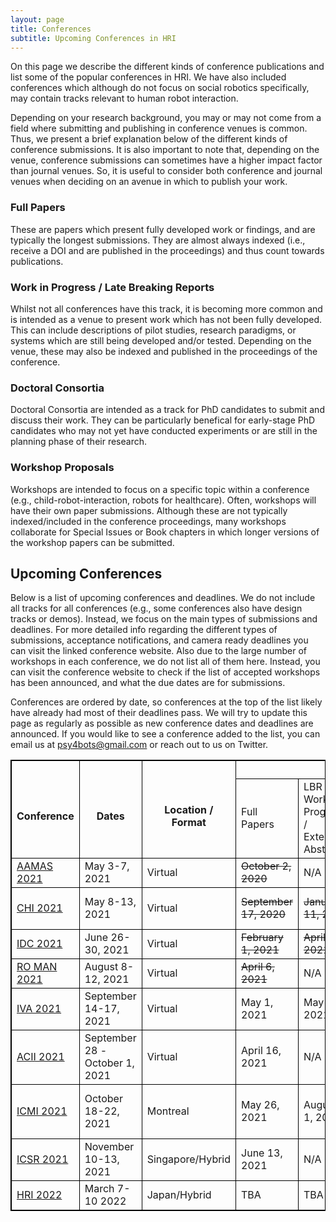 ```yaml
---
layout: page
title: Conferences
subtitle: Upcoming Conferences in HRI
---
```

On this page we describe the different kinds of conference publications and list some of the popular conferences in HRI. We have also included conferences which although do not focus on social robotics specifically, may contain tracks relevant to human robot interaction. 

Depending on your research background, you may or may not come from a field where submitting and publishing in conference venues is common. Thus, we present a brief explanation below of the different kinds of conference submissions. It is also important to note that, depending on the venue, conference submissions can sometimes have a higher impact factor than journal venues. So, it is useful to consider both conference and journal venues when deciding on an avenue in which to publish your work. 

### Full Papers 
These are papers which present fully developed work or findings, and are typically the longest submissions. They are almost always indexed (i.e., receive a DOI and are published in the proceedings) and thus count towards publications.

### Work in Progress / Late Breaking Reports
Whilst not all conferences have this track, it is becoming more common and is intended as a venue to present work which has not been fully developed. This can include descriptions of pilot studies, research paradigms, or systems which are still being developed and/or tested. Depending on the venue, these may also be indexed and published in the proceedings of the conference. 

### Doctoral Consortia
Doctoral Consortia are intended as a track for PhD candidates to submit and discuss their work. They can be particularly benefical for early-stage PhD candidates who may not yet have conducted experiments or are still in the planning phase of their research. 

### Workshop Proposals
Workshops are intended to focus on a specific topic within a conference (e.g., child-robot-interaction, robots for healthcare). Often, workshops will have their own paper submissions. Although these are not typically indexed/included in the conference proceedings, many workshops collaborate for Special Issues or Book chapters in which longer versions of the workshop papers can be submitted. 

## Upcoming Conferences
Below is a list of upcoming conferences and deadlines. We do not include all tracks for all conferences (e.g., some conferences also have design tracks or demos). Instead, we focus on the main types of submissions and deadlines. For more detailed info regarding the different types of submissions, acceptance notifications, and camera ready deadlines you can visit the linked conference website. Also due to the large number of workshops in each conference, we do not list all of them here. Instead, you can visit the conference website to check if the list of accepted workshops has been announced, and what the due dates are for submissions. 

Conferences are ordered by date, so conferences at the top of the list likely have already had most of their deadlines pass. We will try to update this page as regularly as possible as new conference dates and deadlines are announced. If you would like to see a conference added to the list, you can email us at psy4bots@gmail.com or reach out to us on Twitter.

<!DOCTYPE html>
<html>
<head>
<meta name="viewport" content="width=device-width, initial-scale=1">
<style>
table, th, td {
  border: 1px solid black;
  border-collapse: collapse;
}

table.center {
  margin-left: auto; 
  margin-right: auto;
}
</style>
</head>
<body>

<table class="center">
<thead>
  <tr>
    <th rowspan="2"><br>Conference</th>
    <th rowspan="2"><br>Dates</th>
    <th rowspan="2"><br>Location / Format</th>
    <th colspan="5" style="text-align: center"> Deadlines</th>
  </tr>
  <tr>
    <td>Full Papers</td>
    <td>LBR / Work in Progress / Extended Abstracts</td>
    <td>Doctoral Consortia</td>
    <td>Special Sessions</td>
    <td>Workshop Proposals</td>
  </tr>
</thead>
<tbody>
  <tr>
    <td><a href="https://aamas2021.soton.ac.uk/">AAMAS 2021</a></td>
    <td>May 3-7, 2021</td>
    <td>Virtual</td>
    <td><s>October 2, 2020</s></td>
    <td>N/A</td>
    <td><s>January 5, 2021</s></td>
    <td>N/A</td>
    <td><s>October 25, 2020</s></td>
  </tr>
  <tr>
    <td><a href="https://chi2021.acm.org/">CHI 2021</a></td>
    <td>May 8-13, 2021</td>
    <td>Virtual</td>
    <td><s>September 17, 2020</s></td>
    <td><s>January 11, 2021</s></td>
    <td><s>October 14, 2020</s></td>
    <td><s>December 15th, 2020</s></td>
    <td><s>November 24th, 2020</s></td>
  </tr>
  <tr>
    <td><a href="https://idc.acm.org/2021/">IDC 2021</a></td>
    <td>June 26-30, 2021</td>
    <td>Virtual</td>
    <td><s>February 1, 2021</s></td>
    <td><s>April 12, 2021</s></td>
    <td><s>April 12, 2021</s></td>
    <td>N/A</td>
    <td><s>February 15, 2021</s></td>
  </tr>
  <tr>
    <td><a href="https://ro-man2021.org/">RO MAN 2021 </a></td>
    <td>August 8-12, 2021</td>
    <td>Virtual</td>
    <td><s>April 6, 2021</s></td>
    <td>N/A</td>
    <td>N/A</td>
    <td><s>March 15, 2021</s></td>
    <td><s>April 06, 2021</s></td>
  </tr>
  <tr>
    <td><a href="https://sites.google.com/view/iva2021/">IVA 2021</a></td>
    <td>September 14-17, 2021</td>
    <td>Virtual</td>
    <td>May 1, 2021</td>
    <td>May 1, 2021</td>
    <td>N/A</td>
    <td>N/A</td>
    <td><s>March 1, 2021</s></td>
  </tr>
  <tr>
    <td><a href="https://www.acii-conf.net/2021/">ACII 2021</a></td>
    <td>September 28 - October 1, 2021</td>
    <td>Virtual</td>
    <td>April 16, 2021</td>
    <td>N/A</td>
    <td>May 25, 2021</td>
    <td><s>January 11, 2021</s></td>
    <td><s>23 February, 2021</s><br></td>
  </tr>
  <tr>
    <td><a href="https://icmi.acm.org/2021/index.php?id=home">ICMI 2021</a> </td>
    <td>October 18-22, 2021</td>
    <td>Montreal</td>
    <td>May 26, 2021</td>
    <td>August 1, 2021</td>
    <td>July 2, 2021</td>
    <td></td>
    <td>View accepted workshops <a href="https://icmi.acm.org/2021/index.php?id=workshops">here</a></td>
  </tr>
  <tr>
    <td><a href="http://www.colips.org/conferences/icsr2021/wp/">ICSR 2021</a></td>
    <td>November 10-13, 2021</td>
    <td>Singapore/Hybrid</td>
    <td>June 13, 2021</td>
    <td>N/A</td>
    <td>N/A</td>
    <td>N/A</td>
    <td>June 13, 2021</td>
  </tr>
  <tr>
    <td><a href="https://humanrobotinteraction.org/2022/">HRI 2022</a></td>
    <td>March 7-10 2022</td>
    <td>Japan/Hybrid</td>
    <td>TBA</td>
    <td>TBA</td>
    <td>TBA</td>
    <td>N/A</td>
    <td>TBA</td>
  </tr>
</tbody>
</table>

</body>
</html>
